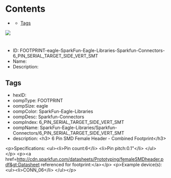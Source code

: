 



Contents
========

* [](#)
	* [Tags](#tags)
  
![][im]
# 

- ID: FOOTPRINT-eagle-SparkFun-Eagle-Libraries-Sparkfun-Connectors-6_PIN_SERIAL_TARGET_SIDE_VERT_SMT
- Name: 
- Description: 

## Tags

- hexID: 
- oompType: FOOTPRINT
- oompSize: eagle
- oompColor: SparkFun-Eagle-Libraries
- oompDesc: Sparkfun-Connectors
- oompIndex: 6_PIN_SERIAL_TARGET_SIDE_VERT_SMT
- oompName: SparkFun-Eagle-Libraries/Sparkfun-Connectors/6_PIN_SERIAL_TARGET_SIDE_VERT_SMT
- description: &lt;h3&gt; 6 Pin SMD Female Header - Combined Footprint&lt;/h3&gt;

&lt;p&gt;Specifications:
&lt;ul&gt;&lt;li&gt;Pin count:6&lt;/li&gt;
&lt;li&gt;Pin pitch:0.1&quot;&lt;/li&gt;
&lt;/ul&gt;&lt;/p&gt;
&lt;p&gt;&lt;a href=http://cdn.sparkfun.com/datasheets/Prototyping/femaleSMDheader.pdf&gt;Datasheet referenced for footprint:&lt;/a&gt;&lt;/p&gt;
&lt;p&gt;Example device(s):
&lt;ul&gt;&lt;li&gt;CONN_06&lt;/li&gt;
&lt;/ul&gt;&lt;/p&gt;



[im]: image.png
